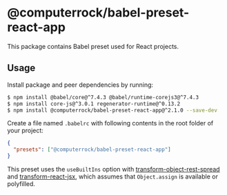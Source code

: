 # @computerrock/babel-preset-react-app

This package contains Babel preset used for React projects.


## Usage

Install package and peer dependencies by running:

```sh
$ npm install @babel/core@^7.4.3 @babel/runtime-corejs3@^7.4.3
$ npm install core-js@^3.0.1 regenerator-runtime@^0.13.2
$ npm install @computerrock/babel-preset-react-app@^2.1.0 --save-dev 
```

Create a file named `.babelrc` with following contents in the root folder of your project:

```json
{
  "presets": ["@computerrock/babel-preset-react-app"]
}
```

This preset uses the `useBuiltIns` option with 
[transform-object-rest-spread](http://babeljs.io/docs/plugins/transform-object-rest-spread/) 
and [transform-react-jsx](http://babeljs.io/docs/plugins/transform-react-jsx/), which assumes 
that `Object.assign` is available or polyfilled.
